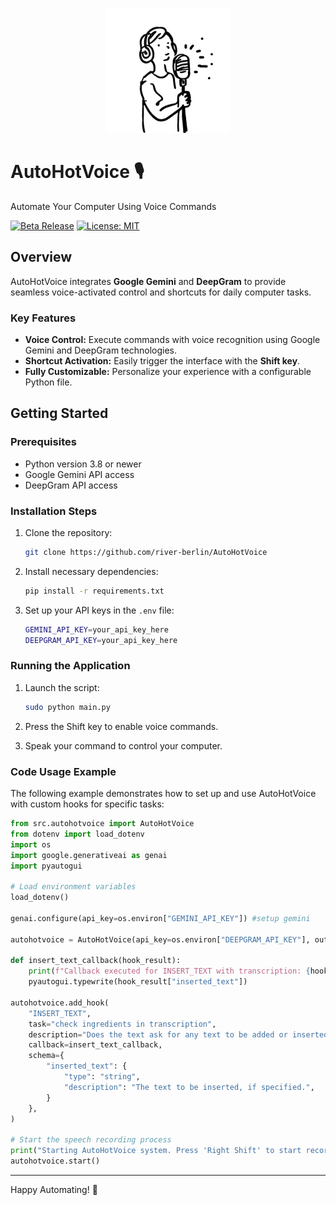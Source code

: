 <p align="center">
  <picture>
    <source media="(prefers-color-scheme: dark)" srcset="static/readme_image_dark.png">
    <source media="(prefers-color-scheme: light)" srcset="static/readme_image.png">
    <img alt="A person singing in a microphone" src="static/readme_image.png" width="200" height="200" style="max-width: 100%;">
  </picture>
</p>

# AutoHotVoice 🎙️

Automate Your Computer Using Voice Commands

[![Beta Release](https://img.shields.io/badge/release-alpha-redπ)](#)
[![License: MIT](https://img.shields.io/github/license/river-berlin/AutoHotVoice)](https://github.com/river-berlin/AutoHotVoice/blob/main/LICENSE)


## Overview

AutoHotVoice integrates **Google Gemini** and **DeepGram** to provide seamless voice-activated control and shortcuts for daily computer tasks.

### Key Features

- **Voice Control:** Execute commands with voice recognition using Google Gemini and DeepGram technologies.
- **Shortcut Activation:** Easily trigger the interface with the **Shift key**.
- **Fully Customizable:** Personalize your experience with a configurable Python file.

## Getting Started

### Prerequisites

- Python version 3.8 or newer
- Google Gemini API access
- DeepGram API access

### Installation Steps

1. Clone the repository:
   ```bash
   git clone https://github.com/river-berlin/AutoHotVoice
   ```

2. Install necessary dependencies:
   ```bash
   pip install -r requirements.txt
   ```

3. Set up your API keys in the `.env` file:
   ```bash
   GEMINI_API_KEY=your_api_key_here
   DEEPGRAM_API_KEY=your_api_key_here
   ```

### Running the Application

1. Launch the script:
   ```bash
   sudo python main.py
   ```

2. Press the Shift key to enable voice commands.
3. Speak your command to control your computer.

### Code Usage Example

The following example demonstrates how to set up and use AutoHotVoice with custom hooks for specific tasks:

```python
from src.autohotvoice import AutoHotVoice
from dotenv import load_dotenv
import os
import google.generativeai as genai
import pyautogui

# Load environment variables
load_dotenv()

genai.configure(api_key=os.environ["GEMINI_API_KEY"]) #setup gemini

autohotvoice = AutoHotVoice(api_key=os.environ["DEEPGRAM_API_KEY"], output_file="speech_log.txt")

def insert_text_callback(hook_result):
    print(f"Callback executed for INSERT_TEXT with transcription: {hook_result['inserted_text']}")
    pyautogui.typewrite(hook_result["inserted_text"])

autohotvoice.add_hook(
    "INSERT_TEXT",
    task="check ingredients in transcription",
    description="Does the text ask for any text to be added or inserted? Call this if the user says write something, or insert this text.",
    callback=insert_text_callback,
    schema={
        "inserted_text": {
            "type": "string",
            "description": "The text to be inserted, if specified.",
        }
    },
)

# Start the speech recording process
print("Starting AutoHotVoice system. Press 'Right Shift' to start recording, and release to stop.")
autohotvoice.start()
```

---
Happy Automating! 🎉
